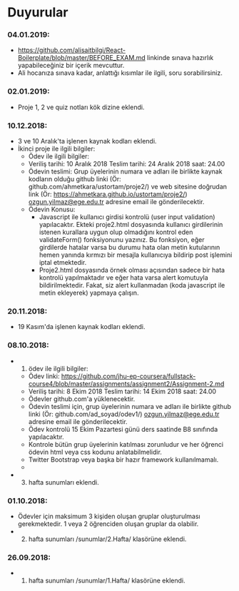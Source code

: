 ﻿# Duyurular

### 04.01.2019:
* https://github.com/alisaitbilgi/React-Boilerplate/blob/master/BEFORE_EXAM.md linkinde sınava hazırlık yapabileceğiniz bir içerik mevcuttur. 
* Ali hocanıza sınava kadar, anlattığı kısımlar ile ilgili, soru sorabilirsiniz.

### 02.01.2019:
* Proje 1, 2 ve quiz notları kök dizine eklendi. 

### 10.12.2018:
* 3 ve 10 Aralık'ta işlenen kaynak kodları eklendi.
* İkinci proje ile ilgili bilgiler: 
  * Ödev ile ilgili bilgiler:
  * Veriliş tarihi: 10 Aralık 2018       Teslim tarihi: 24 Aralık 2018 saat: 24.00
  * Ödevin teslimi: Grup üyelerinin numara ve adları ile birlikte kaynak kodların olduğu github linki (Ör: github.com/ahmetkara/ustortam/proje2/) ve web sitesine doğrudan link (Ör: https://ahmetkara.github.io/ustortam/proje2/) ozgun.yilmaz@ege.edu.tr adresine email ile gönderilecektir.
  * Ödevin Konusu:
    * Javascript ile kullanıcı girdisi kontrolü (user input validation) yapılacaktır. Ekteki proje2.html dosyasında kullanıcı girdilerinin istenen kurallara uygun olup olmadığını kontrol eden validateForm() fonksiyonunu yazınız. Bu fonksiyon, eğer girdilerde hatalar varsa bu durumu hata olan metin kutularının hemen yanında kırmızı bir mesajla kullanıcıya bildirip post işlemini iptal etmektedir. 
    * Proje2.html dosyasında örnek olması açısından sadece bir hata kontrolü yapılmaktadır ve eğer hata varsa alert komutuyla bildirilmektedir. Fakat, siz alert kullanmadan (koda javascript ile metin ekleyerek) yapmaya çalışın. 



### 20.11.2018:
* 19 Kasım'da işlenen kaynak kodları eklendi.

### 08.10.2018:

* 1. ödev ile ilgili bilgiler: 
  * Ödev linki: https://github.com/jhu-ep-coursera/fullstack-course4/blob/master/assignments/assignment2/Assignment-2.md
  * Veriliş tarihi: 8 Ekim 2018   Teslim tarihi: 14 Ekim 2018 saat: 24.00
  * Ödevler github.com'a yüklenecektir.
  * Ödevin teslimi için, grup üyelerinin numara ve adları ile birlikte github linki (Ör: github.com/ad_soyad/odev1/) ozgun.yilmaz@ege.edu.tr adresine email ile gönderilecektir. 
  * Ödev kontrolü 15 Ekim Pazartesi günü ders saatinde B8 sınıfında yapılacaktır. 
  * Kontrole bütün grup üyelerinin katılması zorunludur ve her öğrenci ödevin html veya css kodunu anlatabilmelidir.
  * Twitter Bootstrap veya başka bir hazır framework kullanılmamalı.
  * 

* 3. hafta sunumları eklendi. 

### 01.10.2018:

* Ödevler için maksimum 3 kişiden oluşan gruplar oluşturulması gerekmektedir. 1 veya 2 öğrenciden oluşan gruplar da olabilir.
* 2. hafta sunumları /sunumlar/2.Hafta/ klasörüne eklendi. 

### 26.09.2018:
* 1. hafta sunumları /sunumlar/1.Hafta/ klasörüne eklendi. 
